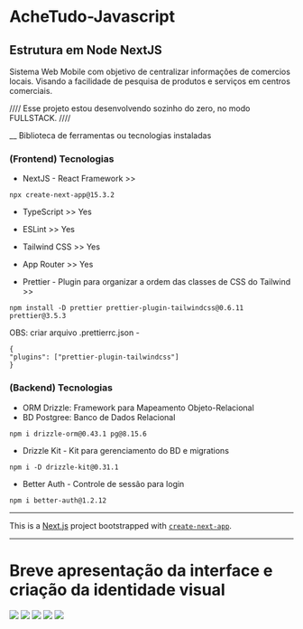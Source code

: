 # AcheTudo-Javascript

## Estrutura em Node NextJS <br>

Sistema Web Mobile com objetivo de centralizar informações de comercios locais. Visando a facilidade de pesquisa de produtos e serviços em centros comerciais.

//// Esse projeto estou desenvolvendo sozinho do zero, no modo FULLSTACK. ////

\_\_ Biblioteca de ferramentas ou tecnologias instaladas

### (Frontend) Tecnologias

- NextJS - React Framework >>

```
npx create-next-app@15.3.2
```

- TypeScript >> Yes
- ESLint >> Yes
- Tailwind CSS >> Yes
- App Router >> Yes

- Prettier - Plugin para organizar a ordem das classes de CSS do Tailwind >>
  <br>

```
npm install -D prettier prettier-plugin-tailwindcss@0.6.11 prettier@3.5.3
```

OBS: criar arquivo .prettierrc.json -

```
{
"plugins": ["prettier-plugin-tailwindcss"]
}
```

### (Backend) Tecnologias

- ORM Drizzle: Framework para Mapeamento Objeto-Relacional
- BD Postgree: Banco de Dados Relacional

```
npm i drizzle-orm@0.43.1 pg@8.15.6
```

- Drizzle Kit - Kit para gerenciamento do BD e migrations

```
npm i -D drizzle-kit@0.31.1
```

- Better Auth - Controle de sessão para login

```
npm i better-auth@1.2.12
```

---

This is a [Next.js](https://nextjs.org) project bootstrapped with [`create-next-app`](https://nextjs.org/docs/app/api-reference/cli/create-next-app).

---

# Breve apresentação da interface e criação da identidade visual

<img src="/frontend/src/imagens/diagrama_logo.png"/>
<img src="/frontend/src/imagens/apresentacao_1.jpg"/>
<img src="/frontend/src/imagens/apresentacao_2.jpg"/>
<img src="/frontend/src/imagens/apresentacao_3.jpg"/>
<img src="/frontend/src/imagens/apresentacao_4.jpg"/>
